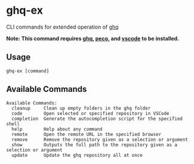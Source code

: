 # ghq-ex

CLI commands for extended operation of [ghq](https://github.com/x-motemen/ghq)

**Note: This command requires [ghq](https://github.com/x-motemen/ghq), [peco](https://github.com/peco/peco), and [vscode](https://code.visualstudio.com/) to be installed.**

## Usage

```
ghq-ex [command]
```

## Available Commands

```
Available Commands:
  cleanup     Clean up empty folders in the ghq folder
  code        Open selected or specified repository in VSCode
  completion  Generate the autocompletion script for the specified shell
  help        Help about any command
  remote      Open the remote URL in the specified browser
  remove      Remove the repository given as a selection or argument
  show        Outputs the full path to the repository given as a selection or argument
  update      Update the ghq repository all at once
```
